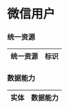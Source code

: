 # 微信用户 <!-- {docsify-ignore-all} -->



### 统一资源

|统一资源|标识|
|---|---|



### 数据能力

|实体|数据能力|
|---|---|



